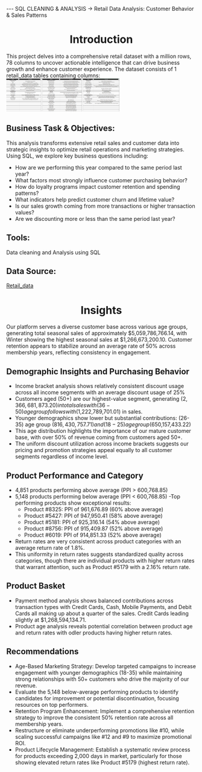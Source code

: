 --- SQL CLEANING & ANALYSIS -> []()
Retail Data Analysis: Customer Behavior & Sales Patterns
<h1 align="center">Introduction</h1>

This project delves into a comprehensive retail dataset with a million rows, 78 columns to uncover actionable intelligence that can drive business growth and enhance customer experience. 
The dataset consists of 1 retail_data tables containing columns: 
<img src=https://github.com/AndyeliSays/Retail-Sales-Customer-Behavior/blob/main/assets/retail_data_variables.png  width="300" >

## Business Task & Objectives:
This analysis transforms extensive retail sales and customer data into strategic insights to optimize retail operations and marketing strategies. Using SQL, we explore key business questions including:

- How are we performing this year compared to the same period last year?
- What factors most strongly influence customer purchasing behavior?
- How do loyalty programs impact customer retention and spending patterns?
- What indicators help predict customer churn and lifetime value?
- Is our sales growth coming from more transactions or higher transaction values?
- Are we discounting more or less than the same period last year?

## Tools:
Data cleaning and Analysis using SQL

## Data Source:
[Retail_data](https://www.kaggle.com/datasets/utkalk/large-retail-data-set-for-eda/data)

<h1 align="center">Insights</h1>
Our platform serves a diverse customer base across various age groups, generating total seasonal sales of approximately $5,059,786,766.14, with Winter showing the highest seasonal sales at $1,266,673,200.10. 
Customer retention appears to stabilize around an average rate of 50% across membership years, reflecting consistency in engagement. 

## Demographic Insights and Purchasing Behavior
- Income bracket analysis shows relatively consistent discount usage across all income segments with an average discount usage of 25% 
- Customers aged (50+) are our highest-value segment, generating ($2,366,681,873.20) in total sales with (36-50) age group follows with ($1,222,789,701.01) in sales.
- Younger demographics show lower but substantial contributions: (26-35) age group ($816,430,757.71) and (18-25) age group ($650,157,433.22)
- This age distribution highlights the importance of our mature customer base, with over 50% of revenue coming from customers aged 50+.
- The uniform discount utilization across income brackets suggests our pricing and promotion strategies appeal equally to all customer segments regardless of income level.

## Product Performance and Category
- 4,851 products performing above average (PPI > 600,768.85)
- 5,148 products performing below average (PPI < 600,768.85)
-Top performing products show exceptional results:
  - Product #8325: PPI of 961,676.89 (60% above average)
  - Product #5427: PPI of 947,950.41 (58% above average)
  - Product #5181: PPI of 925,316.14 (54% above average)
  - Product #8756: PPI of 915,409.87 (52% above average)
  - Product #6019: PPI of 914,851.33 (52% above average)
- Return rates are very consistent across product categories with an average return rate of 1.8%.
- This uniformity in return rates suggests standardized quality across categories, though there are individual products with higher return rates that warrant attention, such as Product #5179 with a 2.16% return rate.

## Product Basket
- Payment method analysis shows balanced contributions across transaction types with Credit Cards, Cash, Mobile Payments, and Debit Cards all making up about a quarter of the sales. Credit Cards leading slightly at $1,268,594,134.71.
- Product age analysis reveals potential correlation between product age and return rates with odler products having higher return rates.

## Recommendations
- Age-Based Marketing Strategy: Develop targeted campaigns to increase engagement with younger demographics (18-35) while maintaining strong relationships with 50+ customers who drive the majority of our revenue.
- Evaluate the 5,148 below-average performing products to identify candidates for improvement or potential discontinuation, focusing resources on top performers.
- Retention Program Enhancement: Implement a comprehensive retention strategy to improve the consistent 50% retention rate across all membership years.
- Restructure or eliminate underperforming promotions like #10, while scaling successful campaigns like #12 and #9 to maximize promotional ROI.
- Product Lifecycle Management: Establish a systematic review process for products exceeding 2,000 days in market, particularly for those showing elevated return rates like Product #5179 (highest return rate).

